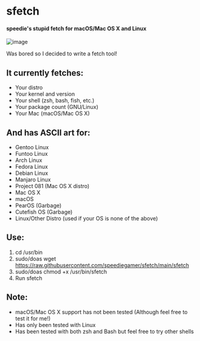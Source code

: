 # sfetch
#### speedie's stupid fetch for macOS/Mac OS X and Linux

![image](https://user-images.githubusercontent.com/71722170/153240559-af416946-3948-451b-8f18-00ae9cb7f690.png)

Was bored so I decided to write a fetch tool! 

## It currently fetches:
- Your distro
- Your kernel and version
- Your shell (zsh, bash, fish, etc.)
- Your package count (GNU/Linux)
- Your Mac (macOS/Mac OS X)

## And has ASCII art for:
- Gentoo Linux
- Funtoo Linux
- Arch Linux
- Fedora Linux
- Debian Linux
- Manjaro Linux
- Project 081 (Mac OS X distro)
- Mac OS X
- macOS
- PearOS (Garbage)
- Cutefish OS (Garbage)
- Linux/Other Distro (used if your OS is none of the above)

## Use:
1. cd /usr/bin
2. sudo/doas wget https://raw.githubusercontent.com/speediegamer/sfetch/main/sfetch
3. sudo/doas chmod +x /usr/bin/sfetch
4. Run sfetch

## Note:
- macOS/Mac OS X support has not been tested (Although feel free to test it for me!)
- Has only been tested with Linux
- Has been tested with both zsh and Bash but feel free to try other shells
